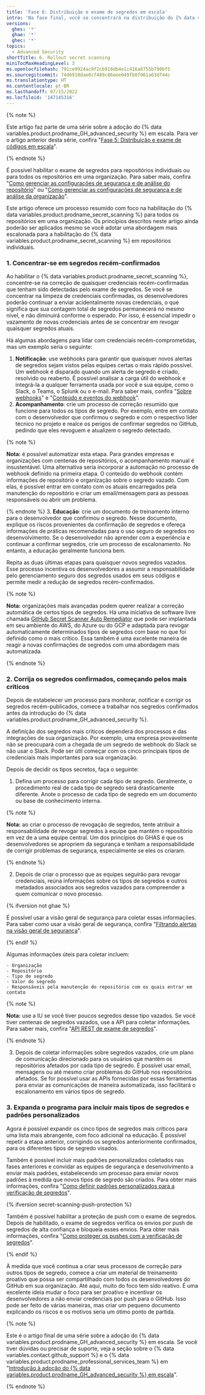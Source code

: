 ```yaml
---
title: 'Fase 6: Distribuição e exame de segredos em escala'
intro: 'Na fase final, você se concentrará na distribuição do {% data variables.product.prodname_secret_scanning %}. O {% data variables.product.prodname_secret_scanning_caps %} é uma ferramenta de distribuição mais simples do que o {% data variables.product.prodname_code_scanning %}, pois envolve menos configuração, mas é fundamental ter uma estratégia para lidar com resultados novos e antigos.'
versions:
  ghes: '*'
  ghae: '*'
  ghec: '*'
topics:
  - Advanced Security
shortTitle: 6. Rollout secret scanning
miniTocMaxHeadingLevel: 3
ms.openlocfilehash: 791ce9924ac9f2cb918db4e1c416a8755b790bf5
ms.sourcegitcommit: 74d6918dae0cf489c86eee049fb0f061a63df44c
ms.translationtype: HT
ms.contentlocale: pt-BR
ms.lasthandoff: 07/15/2022
ms.locfileid: '147145316'
---
```

{% note %}

Este artigo faz parte de uma série sobre a adoção do {% data variables.product.prodname_GH_advanced_security %} em escala. Para ver o artigo anterior desta série, confira "[Fase 5: Distribuição e exame de códigos em escala](/code-security/adopting-github-advanced-security-at-scale/phase-5-rollout-and-scale-code-scanning)".

{% endnote %}

É possível habilitar o exame de segredos para repositórios individuais ou para todos os repositórios em uma organização. Para saber mais, confira "[Como gerenciar as configurações de segurança e de análise do repositório](/repositories/managing-your-repositorys-settings-and-features/enabling-features-for-your-repository/managing-security-and-analysis-settings-for-your-repository)" ou "[Como gerenciar as configurações de segurança e de análise da organização](/organizations/keeping-your-organization-secure/managing-security-and-analysis-settings-for-your-organization)".

Este artigo oferece um processo resumido com foco na habilitação do {% data variables.product.prodname_secret_scanning %} para todos os repositórios em uma organização. Os princípios descritos neste artigo ainda poderão ser aplicados mesmo se você adotar uma abordagem mais escalonada para a habilitação do {% data variables.product.prodname_secret_scanning %} em repositórios individuais. 

### <a name="1-focus-on-newly-committed-secrets"></a>1. Concentrar-se em segredos recém-confirmados

Ao habilitar o {% data variables.product.prodname_secret_scanning %}, concentre-se na correção de quaisquer credenciais recém-confirmadas que tenham sido detectadas pelo exame de segredos. Se você se concentrar na limpeza de credenciais confirmadas, os desenvolvedores poderão continuar a enviar acidentalmente novas credenciais, o que significa que sua contagem total de segredos permanecerá no mesmo nível, e não diminuirá conforme o esperado. Por isso, é essencial impedir o vazamento de novas credenciais antes de se concentrar em revogar quaisquer segredos atuais.

Há algumas abordagens para lidar com credenciais recém-comprometidas, mas um exemplo seria o seguinte:

1. **Notificação**: use webhooks para garantir que quaisquer novos alertas de segredos sejam vistos pelas equipes certas o mais rápido possível. Um webhook é disparado quando um alerta de segredo é criado, resolvido ou reaberto. É possível analisar a carga útil do webhook e integrá-la a qualquer ferramenta usada por você e sua equipe, como o Slack, o Teams, o Splunk ou o e-mail. Para saber mais, confira "[Sobre webhooks](/developers/webhooks-and-events/webhooks/about-webhooks)" e "[Conteúdo e eventos do webhook](/developers/webhooks-and-events/webhooks/webhook-events-and-payloads#secret_scanning_alert)".
2. **Acompanhamento**: crie um processo de correção resumido que funcione para todos os tipos de segredo. Por exemplo, entre em contato com o desenvolvedor que confirmou o segredo e com o respectivo líder técnico no projeto e realce os perigos de confirmar segredos no GitHub, pedindo que eles revoguem e atualizem o segredo detectado.

  {% note %}
  
  **Nota:** é possível automatizar esta etapa. Para grandes empresas e organizações com centenas de repositórios, o acompanhamento manual é insustentável. Uma alternativa seria incorporar a automação no processo de webhook definido na primeira etapa. O conteúdo do webhook contém informações de repositório e organização sobre o segredo vazado. Com elas, é possível entrar em contato com os atuais encarregados pela manutenção do repositório e criar um email/mensagem para as pessoas responsáveis ou abrir um problema.
  
  {% endnote %} 
3. **Educação**: crie um documento de treinamento interno para o desenvolvedor que confirmou o segredo. Nesse documento, explique os riscos provenientes da confirmação de segredos e ofereça informações de práticas recomendadas para o uso seguro de segredos no desenvolvimento. Se o desenvolvedor não aprender com a experiência e continuar a confirmar segredos, crie um processo de escalonamento. No entanto, a educação geralmente funciona bem.

Repita as duas últimas etapas para quaisquer novos segredos vazados. Esse processo incentiva os desenvolvedores a assumir a responsabilidade pelo gerenciamento seguro dos segredos usados em seus códigos e permite medir a redução de segredos recém-confirmados.

{% note %}

**Nota:** organizações mais avançadas podem querer realizar a correção automática de certos tipos de segredos. Há uma iniciativa de software livre chamada [GitHub Secret Scanner Auto Remediator](https://github.com/NickLiffen/GSSAR) que pode ser implantada em seu ambiente do AWS, do Azure ou do GCP e adaptada para revogar automaticamente determinados tipos de segredos com base no que foi definido como o mais crítico. Essa também é uma excelente maneira de reagir a novas confirmações de segredos com uma abordagem mais automatizada.

{% endnote %}

### <a name="2-remediate-previously-committed-secrets-starting-with-the-most-critical"></a>2. Corrija os segredos confirmados, começando pelos mais críticos

Depois de estabelecer um processo para monitorar, notificar e corrigir os segredos recém-publicados, comece a trabalhar nos segredos confirmados antes da introdução do {% data variables.product.prodname_GH_advanced_security %}.

A definição dos segredos mais críticos dependerá dos processos e das integrações de sua organização. Por exemplo, uma empresa provavelmente não se preocupará com a chegada de um segredo de webhook do Slack se não usar o Slack. Pode ser útil começar com os cinco principais tipos de credenciais mais importantes para sua organização.

Depois de decidir os tipos secretos, faça o seguinte:

1. Defina um processo para corrigir cada tipo de segredo. Geralmente, o procedimento real de cada tipo de segredo será drasticamente diferente. Anote o processo de cada tipo de segredo em um documento ou base de conhecimento interna.
  
  {% note %}
  
  **Nota:** ao criar o processo de revogação de segredos, tente atribuir a responsabilidade de revogar segredos à equipe que mantém o repositório em vez de a uma equipe central. Um dos princípios do GHAS é que os desenvolvedores se apropriem da segurança e tenham a responsabilidade de corrigir problemas de segurança, especialmente se eles os criaram.

  {% endnote %}

2. Depois de criar o processo que as equipes seguirão para revogar credenciais, reúna informações sobre os tipos de segredos e outros metadados associados aos segredos vazados para compreender a quem comunicar o novo processo.
  
  {% ifversion not ghae %}
  
  É possível usar a visão geral de segurança para coletar essas informações. Para saber como usar a visão geral de segurança, confira "[Filtrando alertas na visão geral de segurança](/code-security/security-overview/filtering-alerts-in-the-security-overview)".
  
  {% endif %}
  
  Algumas informações úteis para coletar incluem:
  
    - Organização
    - Repositório
    - Tipo de segredo
    - Valor do segredo
    - Responsáveis pela manutenção do repositório com os quais entrar em contato
  
  {% note %}
  
  **Nota:** use a IU se você tiver poucos segredos desse tipo vazados. Se você tiver centenas de segredos vazados, use a API para coletar informações. Para saber mais, confira "[API REST de exame de segredos](/rest/reference/secret-scanning)".
    
  {% endnote %}

3. Depois de coletar informações sobre segredos vazados, crie um plano de comunicação direcionado para os usuários que mantêm os repositórios afetados por cada tipo de segredo. É possível usar email, mensagens ou até mesmo criar problemas do GitHub nos repositórios afetados. Se for possível usar as APIs fornecidas por essas ferramentas para enviar as comunicações de maneira automatizada, isso facilitará o escalonamento em vários tipos de segredo.

### <a name="3-expand-the-program-to-include-more-secret-types-and-custom-patterns"></a>3. Expanda o programa para incluir mais tipos de segredos e padrões personalizados

Agora é possível expandir os cinco tipos de segredos mais críticos para uma lista mais abrangente, com foco adicional na educação. É possível repetir a etapa anterior, corrigindo os segredos anteriormente confirmados, para os diferentes tipos de segredo visados.

Também é possível incluir mais padrões personalizados coletados nas fases anteriores e convidar as equipes de segurança e desenvolvimento a enviar mais padrões, estabelecendo um processo para enviar novos padrões à medida que novos tipos de segredo são criados. Para obter mais informações, confira "[Como definir padrões personalizados para a verificação de segredos](/code-security/secret-scanning/defining-custom-patterns-for-secret-scanning)".

{% ifversion secret-scanning-push-protection %}

Também é possível habilitar a proteção de push com o exame de segredos. Depois de habilitado, o exame de segredos verifica os envios por push de segredos de alta confiança e bloqueia esses envios. Para obter mais informações, confira "[Como proteger os pushes com a verificação de segredos](/code-security/secret-scanning/protecting-pushes-with-secret-scanning#using-secret-scanning-as-a-push-protection-from-the-command-line)".

{% endif %}

À medida que você continua a criar seus processos de correção para outros tipos de segredo, comece a criar um material de treinamento proativo que possa ser compartilhado com todos os desenvolvedores do GitHub em sua organização. Até aqui, muito do foco tem sido reativo. É uma excelente ideia mudar o foco para ser proativo e incentivar os desenvolvedores a não enviar credenciais por push para o GitHub. Isso pode ser feito de várias maneiras, mas criar um pequeno documento explicando os riscos e os motivos seria um ótimo ponto de partida.

{% note %}

Este é o artigo final de uma série sobre a adoção do {% data variables.product.prodname_GH_advanced_security %} em escala. Se você tiver dúvidas ou precisar de suporte, veja a seção sobre o {% data variables.contact.github_support %} e o {% data variables.product.prodname_professional_services_team %} em "[Introdução à adoção do {% data variables.product.prodname_GH_advanced_security %} em escala](/code-security/adopting-github-advanced-security-at-scale/introduction-to-adopting-github-advanced-security-at-scale#github-support-and-professional-services)".

{% endnote %}

